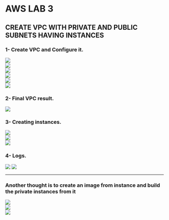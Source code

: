 # **AWS LAB 3**
## **CREATE VPC WITH PRIVATE AND PUBLIC SUBNETS HAVING INSTANCES**
### **1- Create VPC and Configure it.**
![](https://github.com/abdulrahman102/Sprints_tasks/blob/master/aws/aws_lab_3/screenshots/1.png)  
![](https://github.com/abdulrahman102/Sprints_tasks/blob/master/aws/aws_lab_3/screenshots/2.png)  
![](https://github.com/abdulrahman102/Sprints_tasks/blob/master/aws/aws_lab_3/screenshots/3.png)  
![](https://github.com/abdulrahman102/Sprints_tasks/blob/master/aws/aws_lab_3/screenshots/4.png)  
![](https://github.com/abdulrahman102/Sprints_tasks/blob/master/aws/aws_lab_3/screenshots/5.png)  
![](https://github.com/abdulrahman102/Sprints_tasks/blob/master/aws/aws_lab_3/screenshots/6.png)  

### **2- Final VPC result.**
![](https://github.com/abdulrahman102/Sprints_tasks/blob/master/aws/aws_lab_3/screenshots/11.png)  

### **3- Creating instances.**
![](https://github.com/abdulrahman102/Sprints_tasks/blob/master/aws/aws_lab_3/screenshots/9.png)  
![](https://github.com/abdulrahman102/Sprints_tasks/blob/master/aws/aws_lab_3/screenshots/9_1.png)  
![](https://github.com/abdulrahman102/Sprints_tasks/blob/master/aws/aws_lab_3/screenshots/8.png)  

### **4- Logs.**
![](https://github.com/abdulrahman102/Sprints_tasks/blob/master/aws/aws_lab_3/screenshots/7.png)
![](https://github.com/abdulrahman102/Sprints_tasks/blob/master/aws/aws_lab_3/screenshots/10.png)


-------------

### **Another thought is to create an image from instance and build the private instances from it**
![](https://github.com/abdulrahman102/Sprints_tasks/blob/master/aws/aws_lab_3/screenshots/opt1.png)  
![](https://github.com/abdulrahman102/Sprints_tasks/blob/master/aws/aws_lab_3/screenshots/opt2.png)  
![](https://github.com/abdulrahman102/Sprints_tasks/blob/master/aws/aws_lab_3/screenshots/opt3.png)  